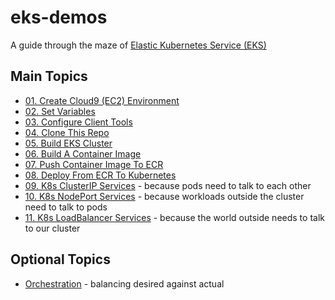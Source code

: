 # eks-demos
A guide through the maze of [Elastic Kubernetes Service (EKS)](https://aws.amazon.com/eks)

## Main Topics
* [01. Create Cloud9 (EC2) Environment](doc/01-cloud9/README.md)
* [02. Set Variables](doc/02-set-variables/README.md)
* [03. Configure Client Tools](doc/03-client-tools/README.md)
* [04. Clone This Repo](doc/04-clone-repo/README.md)
* [05. Build EKS Cluster](doc/05-build-cluster/README.md)
* [06. Build A Container Image](doc/06-build-container-image/README.md)
* [07. Push Container Image To ECR](doc/07-push-to-ecr/README.md)
* [08. Deploy From ECR To Kubernetes](doc/08-deploy-to-k8s/README.md)
* [09. K8s ClusterIP Services](doc/09-clusterip-services/README.md) - because pods need to talk to each other
* [10. K8s NodePort Services](doc/10-nodeport-services/README.md) - because workloads outside the cluster need to talk to pods
* [11. K8s LoadBalancer Services](doc/11-loadbalancer-services/README.md) - because the world outside needs to talk to our cluster

## Optional Topics
* [Orchestration](doc/orchestration/README.md) - balancing desired against actual
